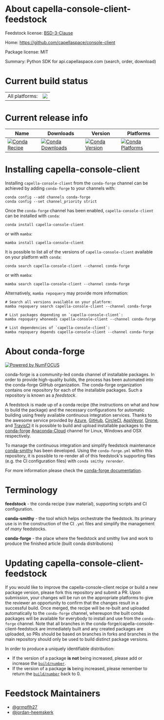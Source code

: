 About capella-console-client-feedstock
======================================

Feedstock license: [BSD-3-Clause](https://github.com/conda-forge/capella-console-client-feedstock/blob/main/LICENSE.txt)

Home: https://github.com/capellaspace/console-client

Package license: MIT

Summary: Python SDK for api.capellaspace.com (search, order, download)

Current build status
====================


<table><tr><td>All platforms:</td>
    <td>
      <a href="https://dev.azure.com/conda-forge/feedstock-builds/_build/latest?definitionId=15481&branchName=main">
        <img src="https://dev.azure.com/conda-forge/feedstock-builds/_apis/build/status/capella-console-client-feedstock?branchName=main">
      </a>
    </td>
  </tr>
</table>

Current release info
====================

| Name | Downloads | Version | Platforms |
| --- | --- | --- | --- |
| [![Conda Recipe](https://img.shields.io/badge/recipe-capella--console--client-green.svg)](https://anaconda.org/conda-forge/capella-console-client) | [![Conda Downloads](https://img.shields.io/conda/dn/conda-forge/capella-console-client.svg)](https://anaconda.org/conda-forge/capella-console-client) | [![Conda Version](https://img.shields.io/conda/vn/conda-forge/capella-console-client.svg)](https://anaconda.org/conda-forge/capella-console-client) | [![Conda Platforms](https://img.shields.io/conda/pn/conda-forge/capella-console-client.svg)](https://anaconda.org/conda-forge/capella-console-client) |

Installing capella-console-client
=================================

Installing `capella-console-client` from the `conda-forge` channel can be achieved by adding `conda-forge` to your channels with:

```
conda config --add channels conda-forge
conda config --set channel_priority strict
```

Once the `conda-forge` channel has been enabled, `capella-console-client` can be installed with `conda`:

```
conda install capella-console-client
```

or with `mamba`:

```
mamba install capella-console-client
```

It is possible to list all of the versions of `capella-console-client` available on your platform with `conda`:

```
conda search capella-console-client --channel conda-forge
```

or with `mamba`:

```
mamba search capella-console-client --channel conda-forge
```

Alternatively, `mamba repoquery` may provide more information:

```
# Search all versions available on your platform:
mamba repoquery search capella-console-client --channel conda-forge

# List packages depending on `capella-console-client`:
mamba repoquery whoneeds capella-console-client --channel conda-forge

# List dependencies of `capella-console-client`:
mamba repoquery depends capella-console-client --channel conda-forge
```


About conda-forge
=================

[![Powered by
NumFOCUS](https://img.shields.io/badge/powered%20by-NumFOCUS-orange.svg?style=flat&colorA=E1523D&colorB=007D8A)](https://numfocus.org)

conda-forge is a community-led conda channel of installable packages.
In order to provide high-quality builds, the process has been automated into the
conda-forge GitHub organization. The conda-forge organization contains one repository
for each of the installable packages. Such a repository is known as a *feedstock*.

A feedstock is made up of a conda recipe (the instructions on what and how to build
the package) and the necessary configurations for automatic building using freely
available continuous integration services. Thanks to the awesome service provided by
[Azure](https://azure.microsoft.com/en-us/services/devops/), [GitHub](https://github.com/),
[CircleCI](https://circleci.com/), [AppVeyor](https://www.appveyor.com/),
[Drone](https://cloud.drone.io/welcome), and [TravisCI](https://travis-ci.com/)
it is possible to build and upload installable packages to the
[conda-forge](https://anaconda.org/conda-forge) [Anaconda-Cloud](https://anaconda.org/)
channel for Linux, Windows and OSX respectively.

To manage the continuous integration and simplify feedstock maintenance
[conda-smithy](https://github.com/conda-forge/conda-smithy) has been developed.
Using the ``conda-forge.yml`` within this repository, it is possible to re-render all of
this feedstock's supporting files (e.g. the CI configuration files) with ``conda smithy rerender``.

For more information please check the [conda-forge documentation](https://conda-forge.org/docs/).

Terminology
===========

**feedstock** - the conda recipe (raw material), supporting scripts and CI configuration.

**conda-smithy** - the tool which helps orchestrate the feedstock.
                   Its primary use is in the construction of the CI ``.yml`` files
                   and simplify the management of *many* feedstocks.

**conda-forge** - the place where the feedstock and smithy live and work to
                  produce the finished article (built conda distributions)


Updating capella-console-client-feedstock
=========================================

If you would like to improve the capella-console-client recipe or build a new
package version, please fork this repository and submit a PR. Upon submission,
your changes will be run on the appropriate platforms to give the reviewer an
opportunity to confirm that the changes result in a successful build. Once
merged, the recipe will be re-built and uploaded automatically to the
`conda-forge` channel, whereupon the built conda packages will be available for
everybody to install and use from the `conda-forge` channel.
Note that all branches in the conda-forge/capella-console-client-feedstock are
immediately built and any created packages are uploaded, so PRs should be based
on branches in forks and branches in the main repository should only be used to
build distinct package versions.

In order to produce a uniquely identifiable distribution:
 * If the version of a package **is not** being increased, please add or increase
   the [``build/number``](https://docs.conda.io/projects/conda-build/en/latest/resources/define-metadata.html#build-number-and-string).
 * If the version of a package **is** being increased, please remember to return
   the [``build/number``](https://docs.conda.io/projects/conda-build/en/latest/resources/define-metadata.html#build-number-and-string)
   back to 0.

Feedstock Maintainers
=====================

* [@grmpflh27](https://github.com/grmpflh27/)
* [@jordan-heemskerk](https://github.com/jordan-heemskerk/)

